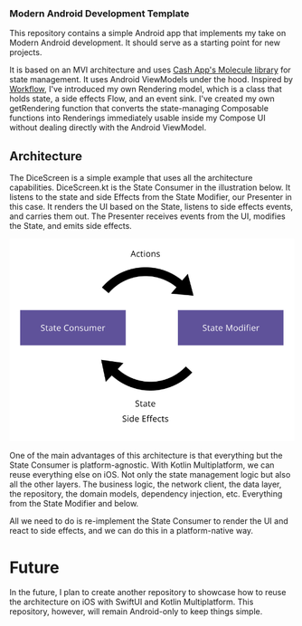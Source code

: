 ### Modern Android Development Template

This repository contains a simple Android app that implements my take on Modern Android development. It should serve as
a starting point for new projects.

It is based on an MVI architecture and uses [Cash App's Molecule library](https://github.com/cashapp/molecule) for state
management. It uses Android ViewModels under the hood. Inspired by [Workflow](https://square.github.io/workflow/), I've
introduced my own Rendering model, which is a class that holds state, a side effects Flow, and an event sink. I've
created my own getRendering function that converts the state-managing Composable functions into Renderings immediately
usable inside my Compose UI without dealing directly with the Android ViewModel.

## Architecture

The DiceScreen is a simple example that uses all the architecture capabilities. DiceScreen.kt is the State
Consumer in the illustration below. It listens to the state and side Effects from the State Modifier, our Presenter in
this case. It renders the UI based on the State, listens to side effects events, and carries them out. The Presenter
receives events from the UI, modifies the State, and emits side effects.

![unidirectional_illustration.jpg](unidirectional_illustration.jpg)

One of the main advantages of this architecture is that everything but the State Consumer is platform-agnostic. With
Kotlin Multiplatform, we can reuse everything else on iOS. Not only the state management logic but also all the other
layers. The business logic, the network client, the data layer, the repository, the domain models, dependency injection,
etc. Everything from the State Modifier and below.

All we need to do is re-implement the State Consumer to render the UI and react to side effects, and we can do this in a
platform-native way.

# Future

In the future, I plan to create another repository to showcase how to reuse the architecture on iOS with SwiftUI and
Kotlin Multiplatform. This repository, however, will remain Android-only to keep things simple.
